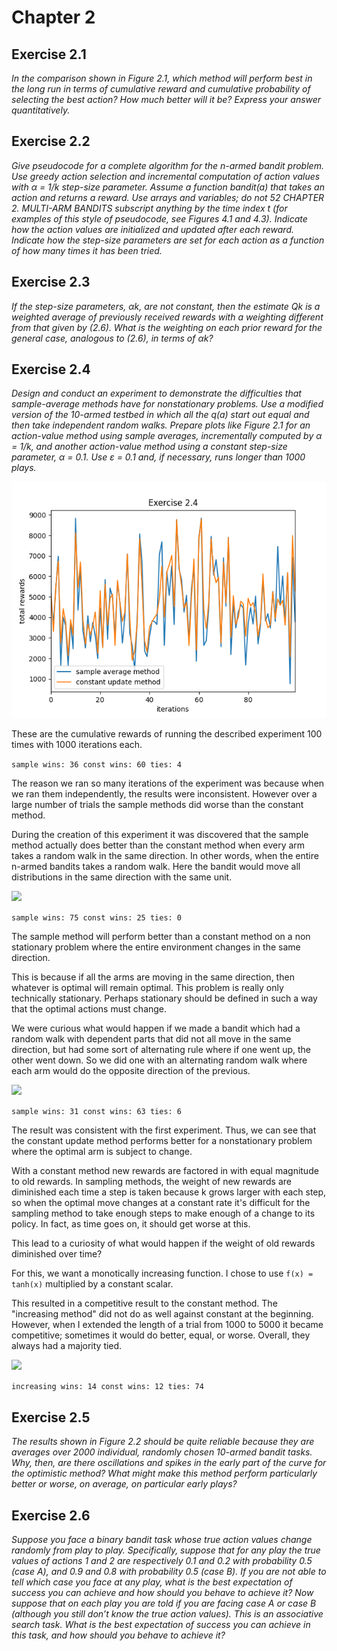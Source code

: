 # Chapter 2

## Exercise 2.1
*In the comparison shown in Figure 2.1, which method will
perform best in the long run in terms of cumulative reward and cumulative
probability of selecting the best action? How much better will it be? Express
your answer quantitatively.*


## Exercise 2.2
*Give pseudocode for a complete algorithm for the n-armed
bandit problem. Use greedy action selection and incremental computation of
action values with α = 1/k step-size parameter. Assume a function bandit(a) that takes an action and returns a reward. Use arrays and variables; do not 52 CHAPTER 2. MULTI-ARM BANDITS subscript anything by the time index t (for examples of this style of pseudocode, see Figures 4.1 and 4.3). Indicate how the action values are initialized
and updated after each reward. Indicate how the step-size parameters are set
for each action as a function of how many times it has been tried.*

## Exercise 2.3
*If the step-size parameters, αk, are not constant, then the estimate Qk is a weighted average of previously received rewards with a weighting
different from that given by (2.6). What is the weighting on each prior reward
for the general case, analogous to (2.6), in terms of αk?*

## Exercise 2.4
*Design and conduct an experiment to demonstrate the difficulties that sample-average methods have for nonstationary
problems. Use a modified version of the 10-armed testbed in which all the
q(a) start out equal and then take independent random walks. Prepare plots
like Figure 2.1 for an action-value method using sample averages, incrementally computed by α = 1/k, and another action-value method using a constant
step-size parameter, α = 0.1. Use ε = 0.1 and, if necessary, runs longer than
1000 plays.*

![](figs/Exercise_2.4.png)

These are the cumulative rewards of running the described experiment 100 times with 1000 iterations each.

```sample wins: 36 const wins: 60 ties: 4```

The reason we ran so many iterations of the experiment was because when we ran them independently, the results were inconsistent. However over a large number of trials the sample methods did worse than the constant method.

During the creation of this experiment it was discovered that the sample method actually does better than the constant method when every arm takes a random walk in the same direction. In other words, when the entire n-armed bandits takes a random walk. Here the bandit would move all distributions in the same direction with the same unit.

![](figs/Exercise_2.4_1.png)

```sample wins: 75 const wins: 25 ties: 0```

The sample method will perform better than a constant method on a non stationary problem where the entire environment changes in the same direction.

This is because if all the arms are moving in the same direction, then whatever is optimal will remain optimal. This problem is really only technically stationary. Perhaps stationary should be defined in such a way that the optimal actions must change.

We were curious what would happen if we made a bandit which had a random walk with dependent parts that did not all move in the same direction, but had some sort of alternating rule where if one went up, the other went down. So we did one with an alternating random walk where each arm would do the opposite direction of the previous.

![](figs/Exercise_2.4_2.png)

```sample wins: 31 const wins: 63 ties: 6```

The result was consistent with the first experiment. Thus, we can see that the constant update method performs better for a nonstationary problem where the optimal arm is subject to change.

With a constant method new rewards are factored in with equal magnitude to old rewards. In sampling methods, the weight of new rewards are diminished each time a step is taken because k grows larger with each step, so when the optimal move changes at a constant rate it's difficult for the sampling method to take enough steps to make enough of a change to its policy. In fact, as time goes on, it should get worse at this.

This lead to a curiosity of what would happen if the weight of old rewards diminished over time?

For this, we want a monotically increasing function. I chose to use `f(x) = tanh(x)` multiplied by a constant scalar.

This resulted in a competitive result to the constant method. The "increasing method" did not do as well against constant at the beginning. However, when I extended the length of a trial from 1000 to 5000 it became competitive; sometimes it would do better, equal, or worse. Overall, they always had a majority tied.

![](figs/Exercise_2.4_3.png)

```increasing wins: 14 const wins: 12 ties: 74```


## Exercise 2.5
*The results shown in Figure 2.2 should be quite reliable because they are averages over 2000 individual, randomly chosen 10-armed bandit tasks. Why, then, are there oscillations and spikes in the early part of
the curve for the optimistic method? What might make this method perform
particularly better or worse, on average, on particular early plays?*

## Exercise 2.6

*Suppose you face a binary bandit task whose true action values change randomly from play to play. Specifically, suppose that for any play the true values of actions 1 and 2 are respectively 0.1 and 0.2 with probability 0.5
(case A), and 0.9 and 0.8 with probability 0.5 (case B). If you are not able to
tell which case you face at any play, what is the best expectation of success
you can achieve and how should you behave to achieve it? Now suppose that
on each play you are told if you are facing case A or case B (although you still
don’t know the true action values). This is an associative search task. What
is the best expectation of success you can achieve in this task, and how should
you behave to achieve it?*